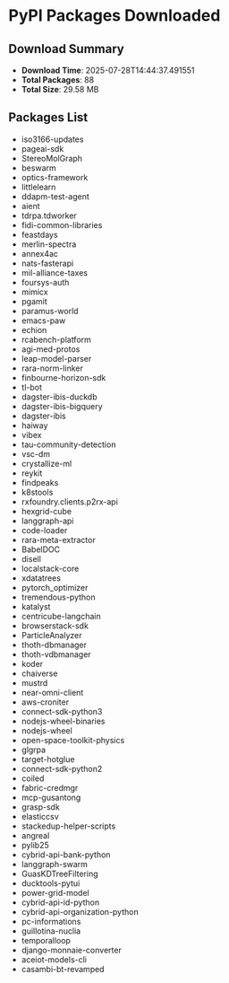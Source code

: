 # PyPI Packages Downloaded

## Download Summary
- **Download Time**: 2025-07-28T14:44:37.491551
- **Total Packages**: 88
- **Total Size**: 29.58 MB

## Packages List
- iso3166-updates
- pageai-sdk
- StereoMolGraph
- beswarm
- optics-framework
- littlelearn
- ddapm-test-agent
- aient
- tdrpa.tdworker
- fidi-common-libraries
- feastdays
- merlin-spectra
- annex4ac
- nats-fasterapi
- mil-alliance-taxes
- foursys-auth
- mimicx
- pgamit
- paramus-world
- emacs-paw
- echion
- rcabench-platform
- agi-med-protos
- leap-model-parser
- rara-norm-linker
- finbourne-horizon-sdk
- tl-bot
- dagster-ibis-duckdb
- dagster-ibis-bigquery
- dagster-ibis
- haiway
- vibex
- tau-community-detection
- vsc-dm
- crystallize-ml
- reykit
- findpeaks
- k8stools
- rxfoundry.clients.p2rx-api
- hexgrid-cube
- langgraph-api
- code-loader
- rara-meta-extractor
- BabelDOC
- disell
- localstack-core
- xdatatrees
- pytorch_optimizer
- tremendous-python
- katalyst
- centricube-langchain
- browserstack-sdk
- ParticleAnalyzer
- thoth-dbmanager
- thoth-vdbmanager
- koder
- chaiverse
- mustrd
- near-omni-client
- aws-croniter
- connect-sdk-python3
- nodejs-wheel-binaries
- nodejs-wheel
- open-space-toolkit-physics
- glgrpa
- target-hotglue
- connect-sdk-python2
- coiled
- fabric-credmgr
- mcp-gusantong
- grasp-sdk
- elasticcsv
- stackedup-helper-scripts
- angreal
- pylib25
- cybrid-api-bank-python
- langgraph-swarm
- GuasKDTreeFiltering
- ducktools-pytui
- power-grid-model
- cybrid-api-id-python
- cybrid-api-organization-python
- pc-informations
- guillotina-nuclia
- temporalloop
- django-monnaie-converter
- aceiot-models-cli
- casambi-bt-revamped
